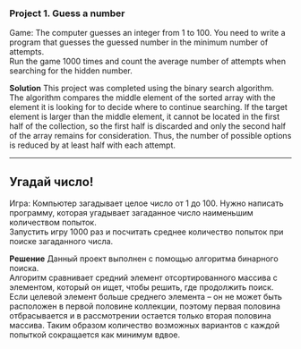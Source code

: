 ### Project 1. Guess a number             
Game: The computer guesses an integer from 1 to 100. You need to write a program that guesses the guessed number in the minimum number of attempts.                                                                    
Run the game 1000 times and count the average number of attempts when searching for the hidden number.                 
                                        
**Solution**
This project was completed using the binary search algorithm.                                   
The algorithm compares the middle element of the sorted array with the element it is looking for to decide where to continue searching. If the target element is larger than the middle element, it cannot be located in the first half of the collection, so the first half is discarded and only the second half of the array remains for consideration. Thus, the number of possible options is reduced by at least half with each attempt.                          
                          
_________________________________                       
                                   
## Угадай число!             

Игра: Компьютер загадывает целое число от 1 до 100. Нужно написать программу, которая угадывает загаданное число наименьшим количеством попыток.                                   
Запустить игру 1000 раз и посчитать среднее количество попыток при поиске загаданного числа.                                                                   
                                  
**Решение**
Данный проект выполнен с помощью алгоритма бинарного поиска.                 
Алгоритм сравнивает средний элемент отсортированного массива с элементом, который он ищет, чтобы решить, где продолжить поиск. Если целевой элемент больше среднего элемента – он не может быть расположен в первой половине коллекции, поэтому первая половина отбрасывается и в рассмотрении остается только вторая половина массива. Таким образом количество возможных вариантов с каждой попыткой сокращается как минимум вдвое.
